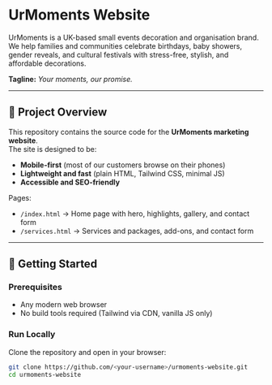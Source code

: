 # UrMoments Website

UrMoments is a UK-based small events decoration and organisation brand.  
We help families and communities celebrate birthdays, baby showers, gender reveals, and cultural festivals with stress-free, stylish, and affordable decorations.  

**Tagline:** *Your moments, our promise.*  

---

## 📖 Project Overview
This repository contains the source code for the **UrMoments marketing website**.  
The site is designed to be:
- **Mobile-first** (most of our customers browse on their phones)  
- **Lightweight and fast** (plain HTML, Tailwind CSS, minimal JS)  
- **Accessible and SEO-friendly**  

Pages:
- `/index.html` → Home page with hero, highlights, gallery, and contact form  
- `/services.html` → Services and packages, add-ons, and contact form  

---

## 🚀 Getting Started

### Prerequisites
- Any modern web browser  
- No build tools required (Tailwind via CDN, vanilla JS only)  

### Run Locally
Clone the repository and open in your browser:
```bash
git clone https://github.com/<your-username>/urmoments-website.git
cd urmoments-website
